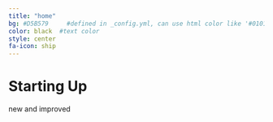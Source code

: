 ```yaml
---
title: "home"
bg: #D5B579     #defined in _config.yml, can use html color like '#010101'
color: black  #text color
style: center
fa-icon: ship
---
```


# Starting Up
new and improved
